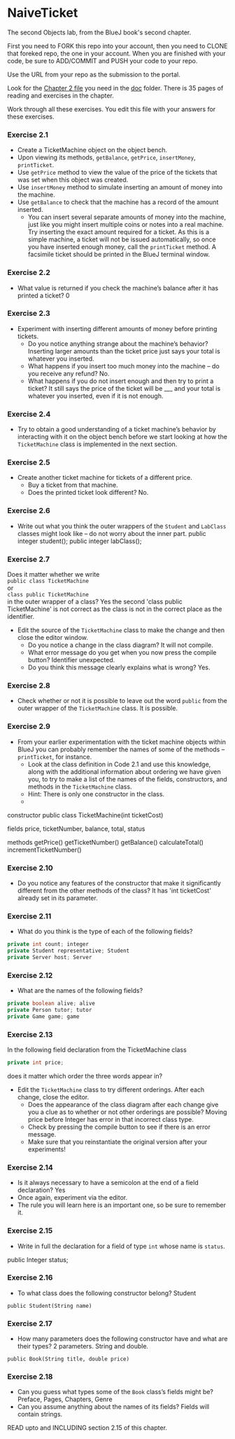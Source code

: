 # NaiveTicket

The second Objects lab, from the BlueJ book's second chapter.

First you need to FORK this repo into your account, then you need to CLONE that foreked repo, the one in your account. 
When you are finished with your code, be sure to ADD/COMMIT and PUSH your code to your repo.

Use the URL from your repo as the submission to the portal. 

Look for the [Chapter 2 file](./doc/BlueJ-objects-first-ch2.pdf) you need in the [doc](./doc) folder.
There is 35 pages of reading and exercises in the chapter.

Work through all these exercises. You edit this file with your answers for these exercises.

### Exercise 2.1
* Create a TicketMachine object on the object bench.
* Upon viewing its methods, `getBalance`, `getPrice`, `insertMoney`, `printTicket`.
* Use `getPrice` method to view the value of the price of the tickets that was set when this object was created.
* Use `insertMoney` method to simulate inserting an amount of money into the machine.
* Use `getBalance` to check that the machine has a record of the amount inserted.
    * You can insert several separate amounts of money into the machine, just like you might insert multiple coins or notes into a real machine. Try inserting the exact amount required for a ticket. As this is a simple machine, a ticket will not be issued automatically, so once you have inserted enough money, call the `printTicket` method. A facsimile ticket should be printed in the BlueJ terminal window.

### Exercise 2.2
* What value is returned if you check the machine’s balance after it has printed a ticket? 0

### Exercise 2.3
* Experiment with inserting different amounts of money before printing tickets.
    * Do you notice anything strange about the machine’s behavior? Inserting larger amounts than the ticket price just says your total is whatever you inserted. 
    * What happens if you insert too much money into the machine – do you receive any refund? No.
    * What happens if you do not insert enough and then try to print a ticket? It still says the price of the ticket will be ___ and your total is whatever you inserted, even if it is not enough. 

### Exercise 2.4
* Try to obtain a good understanding of a ticket machine’s behavior by interacting with it on the object bench before we start looking at how the `TicketMachine` class is implemented in the next section.

### Exercise 2.5
* Create another ticket machine for tickets of a different price.
    * Buy a ticket from that machine.
    * Does the printed ticket look different? No.

### Exercise 2.6
* Write out what you think the outer wrappers of the `Student` and `LabClass` classes might look like – do not worry about the inner part.
  public integer student();
  public integer labClass();

### Exercise 2.7
Does it matter whether we write<br>
`public class TicketMachine`<br>
or<br>
`class public TicketMachine`<br>
in the outer wrapper of a class? Yes the second 'class public TicketMachine' is not correct as the class is not in the correct place as the identifier. 

* Edit the source of the `TicketMachine` class to make the change and then close the editor window.
    * Do you notice a change in the class diagram? It will not compile. 
    * What error message do you get when you now press the compile button? Identifier unexpected. 
    * Do you think this message clearly explains what is wrong? Yes.

### Exercise 2.8
* Check whether or not it is possible to leave out the word `public` from the outer wrapper of the `TicketMachine` class. It is possible. 

### Exercise 2.9
* From your earlier experimentation with the ticket machine objects within BlueJ you can probably remember the names of some of the methods – `printTicket`, for instance.
    * Look at the class definition in Code 2.1 and use this knowledge, along with the additional information about ordering we have given you, to try to make a list of the names of the fields, constructors, and methods in the `TicketMachine` class.
    * Hint: There is only one constructor in the class.
    * 
constructor 
public class TicketMachine(int ticketCost)

fields
price, ticketNumber, balance, total, status

methods
getPrice()
getTicketNumber()
getBalance()
calculateTotal()
incrementTicketNumber()

### Exercise 2.10
* Do you notice any features of the constructor that make it significantly different from the other methods of the class? It has 'int ticketCost' already set in its parameter. 

### Exercise 2.11
* What do you think is the type of each of the following fields?

```java
private int count; integer
private Student representative; Student
private Server host; Server
```

### Exercise 2.12
* What are the names of the following fields?

```java
private boolean alive; alive
private Person tutor; tutor
private Game game; game
```
### Exercise 2.13

In the following field declaration from the TicketMachine class<br>

```java
private int price;
```
does it matter which order the three words appear in?
* Edit the `TicketMachine` class to try different orderings. After each change, close the editor.
    * Does the appearance of the class diagram after each change give you a clue as to whether or not other orderings are
possible? 
    Moving price before Integer has error in that incorrect class type. 
    * Check by pressing the compile button to see if there is an error message.
    * Make sure that you reinstantiate the original version after your experiments!

### Exercise 2.14 
* Is it always necessary to have a semicolon at the end of a field declaration? Yes
* Once again, experiment via the editor.
* The rule you will learn here is an important one, so be sure to remember it.


### Exercise 2.15
* Write in full the declaration for a field of type `int` whose name is `status`.

public Integer status; 

### Exercise 2.16
* To what class does the following constructor belong? Student
```
public Student(String name)
```

### Exercise 2.17
* How many parameters does the following constructor have and what are their types? 2 parameters. String and double. 
```
public Book(String title, double price)
```

### Exercise 2.18
* Can you guess what types some of the `Book` class’s fields might be? Preface, Pages, Chapters, Genre
* Can you assume anything about the names of its fields? Fields will contain strings. 

READ upto and INCLUDING section 2.15 of this chapter.
